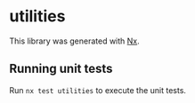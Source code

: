 # utilities

This library was generated with [Nx](https://nx.dev).

## Running unit tests

Run `nx test utilities` to execute the unit tests.
